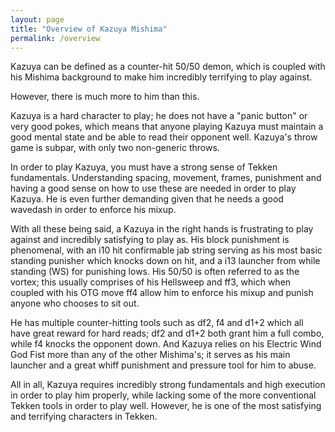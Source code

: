 ```yaml
---
layout: page
title: "Overview of Kazuya Mishima"
permalink: /overview
---
```


Kazuya can be defined as a counter-hit 50/50 demon, which is coupled with his Mishima background to make him incredibly terrifying to play against.

However, there is much more to him than this.

Kazuya is a hard character to play; he does not have a "panic button" or very good pokes, which means that anyone playing Kazuya must maintain a good mental state and be able to read their opponent well. Kazuya's throw game is subpar, with only two non-generic throws.

In order to play Kazuya, you must have a strong sense of Tekken fundamentals. Understanding spacing, movement, frames, punishment and having a good sense on how to use these are needed in order to play Kazuya. He is even further demanding given that he needs a good wavedash in order to enforce his mixup.

With all these being said, a Kazuya in the right hands is frustrating to play against and incredibly satisfying to play as. His block punishment is phenomenal, with an i10 hit confirmable jab string serving as his most basic standing punisher which knocks down on hit, and a i13 launcher from while standing (WS) for punishing lows. His 50/50 is often referred to as the vortex; this usually comprises of his Hellsweep and ff3, which when coupled with his OTG move ff4 allow him to enforce his mixup and punish anyone who chooses to sit out.

He has multiple counter-hitting tools such as df2, f4 and d1+2 which all have great reward for hard reads; df2 and d1+2 both grant him a full combo, while f4 knocks the opponent down. And Kazuya relies on his Electric Wind God Fist more than any of the other Mishima's; it serves as his main launcher and a great whiff punishment and pressure tool for him to abuse.

All in all, Kazuya requires incredibly strong fundamentals and high execution in order to play him properly, while lacking some of the more conventional Tekken tools in order to play well. However, he is one of the most satisfying and terrifying characters in Tekken.
